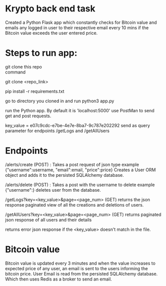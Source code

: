
# Krypto back end task

Created a Python Flask app which constantly checks for Bitcoin value and emails any logged in user to their respective email every 10 mins if the Bitcoin value exceeds the user entered price.
# Steps to run app:
git clone this repo <br>
command <br>

git clone <repo_link> <br>

pip install -r requirements.txt <br>

go to directory you cloned in and run python3 app.py
<br>

run the Python app. By default it is 'localhost:5000'
use PostMan to send get and post requests. <br>

key_value = e07c9cdc-e7be-4e7e-8ba7-9c787e202292 send as query parameter for endpoints /getLogs and /getAllUsers
# Endpoints
/alerts/create (POST) : Takes a post request of json type example 
{"username":username, "email":email, "price":price}
Creates a User ORM object and adds it to the persisted SQLAlchemy database.

/alerts/delete (POST) : Takes a post with the username to delete example
{"username":<username>} deletes user from the database.


/getLogs?key=<key_value>&page=<page_num> (GET)
returns the json response paginated view of all the creations and deletions of users.

/getAllUsers?key=<key_value>&page=<page_num> (GET) 
returns paginated json response of all users and their details
<br>

returns error json response if the <key_value> doesn't match in the file.

# Bitcoin value

Bitcoin value is updated every 3 minutes and when the value increases to expected price of any user, an email is sent to the users informing the bitcoin price.
User Email is read from the persisted SQLAlchemy database. Which then uses Redis as a broker to send an email.

